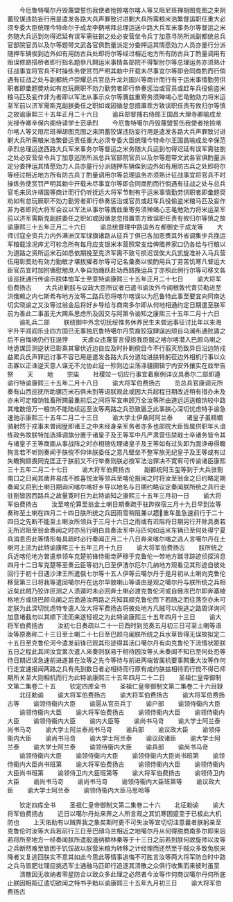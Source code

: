 <!-- { "loadSidebar": true } -->
　　今厄鲁特噶尔丹毁蔑盟誓伤我使者抢掠喀尔喀人等又阻尼班禅胡图克图之来阴蓄狡谋违防妄行用是遣发各路大兵声罪致讨进剿大兵所需粮米浩繁督运职任重大必须专委大臣统理今特命尔于成龙李鈵喀拜总理运送中路大兵军米事务尔等督运之米务随大兵运到勿得迟延有误军需驻劄之处必安营垒令兵丁加意寻防所派副都统总兵官部院官员以及尔等题带文武各官俱酌量派定分委押运其情愿効力人员亦量行分派随押车辆俟到边外如有用防古兵处即将尔等经过相近地方所有防古兵丁酌量调用有贻误修路搭桥者即行指名题叅凡闗运米事情各部院不得掣肘尔等总理运务亦须熟计征战事宜将官兵不时操练务使赏罚严明其勅中开载未尽事宜尔等即会同商酌而行倘遇有征战之处与副都统卢崇耀总兵官岳升龙刘国兴等商计而行有于运米事情勤劳供职者即彚题奬劝如有怠玩厥职不効力勤劳者即行叅奏惩治或官员或赶车兵役偷盗米粮马匹及妄作非为者即以军法从事示众尔等膺兹重寄务须殚竭心志黾勉効力将米运至军前以济军需斯克副朕委任之职如或因循怠忽措置乖方致误职任责有攸归尔等慎之故谕康熙三十五年正月二十六日
　　谕兵部督捕右侍郎王国昌大理寺卿喻成龙光禄寺卿辛保内阁侍读学士范承烈
　　今厄鲁特噶尔丹毁蔑盟誓伤我使者抢掠喀尔喀人等又阻尼班禅胡图克图之来阴蓄狡谋违防妄行用是遣发各路大兵声罪致讨进剿大兵所需粮米浩繁督运责任重大必须专委大臣统理今特命尔王国昌喻成龙辛保范承烈总理运送西路大兵军米事务尔等督运之米务随大兵运到勿得迟延有误军需驻劄之处必安营垒令兵丁加意巡防所派总兵官部院官员以及尔等题带文武各官俱酌量派定分委押运其情愿効力人员亦量行分派随押车辆俟到边外如有用防古兵之处即将尔等经过相近地方所有防古兵丁酌量调用尔等总理运务亦须熟计征战事宜将官兵不时操练务使赏罚严明其勅中开载未尽事宜尔等即会同商酌而行倘遇有征战之处与总兵官毛来凤许靖国等商计而行仍听抚远大将军节制有于运米事情勤劳供职者即彚题奨劝如有怠玩厥职不効力勤劳者即行叅奏惩治或官员或赶车兵役偷盗米粮马匹及妄作非为者即同大将军会议以军法从事尔等膺兹重寄务须殚竭心志黾勉効力将米运至军前以济军需斯克副朕委任之职如或因循怠忽措置乖方致误职任责有攸归尔等慎之故谕康熙三十五年正月二十六日
　　谕总统督理中路运务左都御史于成龙等
　　大师讨寇全资兵力内外满洲汉军绿旗诸路从征兵丁俱已各加恩赉其外省调集步兵挽运军粮载涂况瘁尤可轸念所有每月应支银米本营照常支给俾赡养家口仍各给与行粮以为道路之资所运米石如悉依期挽至克济军需不致亏损迟误俟大兵凯旋准补入马兵营伍用彰奬劝有効力勤敏才堪拔擢者尔等可记名彚奏以俟酌用兵丁劳苦饥寒凡督运大臣官员宜时加拊循慰勉庶人争自効踊跃赴功西路挽运兵丁亦照此例行尔等可移文各该巡抚通行传谕示朕体恤军士至意特谕康熙三十五年正月二十七日
　　谕大将军伯费扬古
　　大兵进剿朕与议政大臣所议者已遣书谕汝外今闻根敦代青贝勒进至洪俄赖之内七斯希布地方汝等二路兵恐将喀尔喀误以为厄鲁特此事至要宜向阿南达切实晓谕之又汝等过翁金后将好乡导给与商南多尔即从何地相通约定日期遣至朕军前为善此二事虽无大闗系思虑所及因交与阿第令谕知之康熙三十五年二月十六日
　　谕礼兵二部
　　朕统御中外念切抚绥惟务休养民生未尝远事征讨比年以来海宇升平闾阎乐业四方固已无事独厄鲁特噶尔丹荒裔狡寇肆逞凶顽自乌澜布通败遁之后不自悔祸仍行狂逞悖
　　天虐众违蔑誓言侵掠我臣服之喀尔喀潜入巴颜乌喇之地诡谋叵测逆状已彰乘其窜伏近边自应及时扑剿傥目今不行翦灭恐致异日沿边防戍益累兵氏声罪迅讨事不容已用是遣发各路大兵分道竝进朕特躬莅边外相机行事以众击寡以正诛逆天意人谋无不允协此寇一殄则边尘荡涤疆圉辑宁内安外攘实在兹举告祭
　　天
　　地
　　宗庙
　　社稷竝一切应行事宜着察例详议具奏尔二部即遵谕行特谕康熙三十五年二月十八日
　　谕大将军伯费扬古
　　览总兵官康调元所奏有山西巡抚所助骡匹米石俱未到等语朕观此或因大兵起程日期改近稍有措办未及亦未可定粮饷牲畜所闗最重前后之间将军宜审顾万全汝等所由道远运送粮饷较中路其难数倍万一粮饷不能陆续运至汝等两路之兵恐致匮乏此事朕心深切忧虑特手谕急速驰示康熙三十五年二月二十三日
　　谕大学士伊桑阿阿兰泰
　　诸皇子虽精嫺骑射然于戎事未曽阅歴即诸王之中未经身亲军务者亦多也部院大臣皆属供职年乆谙练政务故朕特加选择调旗分置于诸皇子及王等军中凡严肃营伍禁戢士卒诸务皆令其与诸皇子王等商画从事战阵之时亦相随佐理诸皇子及王等如有过失即为面诤毋得瞻狥言若不听则奏闻于朕傥不仰体朕委任之意凡壁垒不整军旅无纪皇子及王等或有过失瞻狥顾畏罔克匡正于朕前又不行举奏则朕必按军法治罪决不寛宥可传谕诸臣康熙三十五年二月二十七日
　　谕大将军伯费扬古
　　副都统阿玉玺等到于大兵驻劄南口之日闻其凿井易成不胜喜悦汝等领兵至喀伦报闻之时将汝至翁金之日约略定期奏闻又将到土喇日期询问喀尔喀好乡导以地名与日期约略议定奏闻朕所统之兵行走驻劄皆因西路兵之故量寛时日为此特谕知之康熙三十五年三月初一日
　　谕大将军伯费扬古
　　汝至喀伦算至翁金土喇日期奏疏于驻跸揆宿三月十九日早到汝等奏称至土喇在四月二十四日朕所统之兵因雨雪稍阻兼以趱重车虽急速前行于二十四日之先断不能至土喇汝所领兵于三月十六日之雨或有迟阻将日期另行开除具奏若无所迟阻至翁金奏闻之时亦另行明白具奏汝军中马匹何如运米车辆已至何处得宁夏兵消息否此等情形每具疏时必行奏闻正月二十八日奔来喀尔喀之逃人言噶尔丹在土喇河上流为此特谕康熙三十五年三月十九日
　　谕大将军伯费扬古
　　朕所统之兵近喀伦地方曽遣叅领车克楚前锋侍衞竒萨穆于克鲁伦一带地方踹寻踪迹侦探消息四月十二日车克楚等至奏云臣等初九日至伊渣尔厄尔几纳地方观看见其形迹自彼处回行于初十日遇沙津王所遣俄七尔等十五人伊等云噶尔丹于是月初从土喇向克鲁伦移营第三日将我等遣回噶尔丹在达尔罕敖喇山等语由是观之噶尔丹与朕所统之兵相近矣此贼乃狡诈叵测之人溃遁时未必回奔土喇必渡克鲁伦河或自俄浓巴尔即奔塞棱格地方或绕巴颜乌阑之后诡遁汝两路之兵知其顺克鲁伦而下若随之而往落空亦未可定朕为此深切忧虑特专遣人汝大将军费扬古将彼处地方凡贼可以脱逃之路周详询问加意堵截勿以其顺下流而来遂轻视之为此特谕康熙三十五年四月十三日
　　谕大将军伯费扬古
　　汝初七日奏疏以二十一日酉时到览奏五月初三日可至土喇等语汝等原奏称二十三日至土喇二十七日至巴颜乌阑朕所统之兵水草皆得无误故拟定二十五日至克鲁伦河今遣发前锋已观其形迹得其活口噶尔丹有向克鲁伦下流情状距朕五日之程此其间汝宜累次遣人来奏则朕易于相待因汝等乆未奏闻不知已至何处恐等待日期迟误急速前进遂甚在汝等之先今等待与前进两端皆属机要事闗重大汝等作何行走宜速报闻两路之兵有先到数日者必相待而行原有成约朕兹相待而行傥不得已师期所关至大则相机而行为此特谕康熙三十五年四月二十二日
　　圣祖仁皇帝御制文第二集卷二十五
　　钦定四库全书
　　圣祖仁皇帝御制文第二集巻二十六目録
　　北征勅谕
　　谕大将军伯费扬古
　　谕大将军伯费扬古
　　谕大将军伯费扬古等
　　谕领侍衞内大臣
　　谕扈从官员兵丁
　　谕户部
　　谕领侍衞内大臣
　　谕领侍衞内大臣
　　谕大将军伯费扬古
　　谕领侍衞内大臣
　　谕领侍衞内大臣
　　谕领侍衞内大臣
　　谕内大臣等
　　谕尚书马竒
　　谕大学士阿兰泰尚书马竒
　　谕大学士阿兰泰尚书马竒
　　谕兵部
　　谕议政大臣
　　谕领侍衞内大臣
　　谕尚书马竒
　　谕大学士阿兰泰
　　谕议政诸臣
　　谕大学士阿兰泰
　　谕大学士阿兰泰
　　谕领侍衞内大臣
　　谕兵部
　　谕尚书马竒
　　谕领侍衞内大臣
　　谕领侍衞内大臣
　　谕领侍衞内大臣尚书班第
　　谕领侍衞内大臣尚书班第
　　谕大将军伯费扬古
　　谕领侍衞内大臣
　　谕领侍衞内大臣尚书班第
　　谕领侍卫内大臣班第等
　　谕大将军伯费扬古
　　谕领侍卫内大臣
　　谕尚书马竒
　　谕尚书马竒
　　谕领侍衞内大臣班第等
　　谕议政大臣
　　谕大学士阿兰泰
　　谕领侍衞内大臣马思哈等


　　钦定四库全书
　　圣祖仁皇帝御制文第二集巻二十六
　　北征勅谕
　　谕大将军伯费扬古
　　近日以噶尔丹处来奔之人所言观之其饥寒困蹙至于已极此大机防也
　　上天佑助有以贼畀我之象矣斯时更不可失汝等宜切切注意曩者朕躬亲至克鲁伦时汝等大兵若前行三日至巴顔乌兰相近之地噶尔丹从何得脱商南多尔即来后若将所至地方一经奏闻朕所遣殷渣纳额林秦等于十三日之前若到朕何故旋师以汝等之兵断然难至皆困于饥馁故以朕营米粮为转移之计经理而还然至于贼众多致兔脱来降者又复逃回朕实不意其如此今思此等情事追悔不可胜言汝等两大将军防合时中路之兵马皆肥壮理应挑选军士通融马匹即行追逐其溃散之众俱行收集而来彼时虽至
　　溃散因无收纳者零星防合以致众多此理之必然者今汝等作何商议噶尔丹何所底止朕因相距辽逺切欲闻之特书手勅以谕康熙三十五年九月初三日
　　谕大将军伯费扬古
